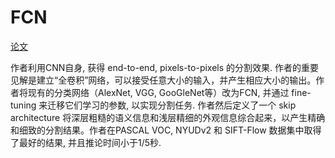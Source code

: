 # FCN

[论文](https://arxiv.org/pdf/1605.06211.pdf)

作者利用CNN自身, 获得 end-to-end, pixels-to-pixels 的分割效果. 作者的重要见解是建立“全卷积”网络，可以接受任意大小的输入，并产生相应大小的输出。作者将现有的分类网络（AlexNet, VGG, GooGleNet等）改为FCN, 并通过 fine-tuning 来迁移它们学习的参数, 以实现分割任务. 作者然后定义了一个 skip architecture 将深层粗糙的语义信息和浅层精细的外观信息综合起来，以产生精确和细致的分割结果。作者在PASCAL VOC, NYUDv2 和 SIFT-Flow 数据集中取得了最好的结果, 并且推论时间小于1/5秒.

![]()

